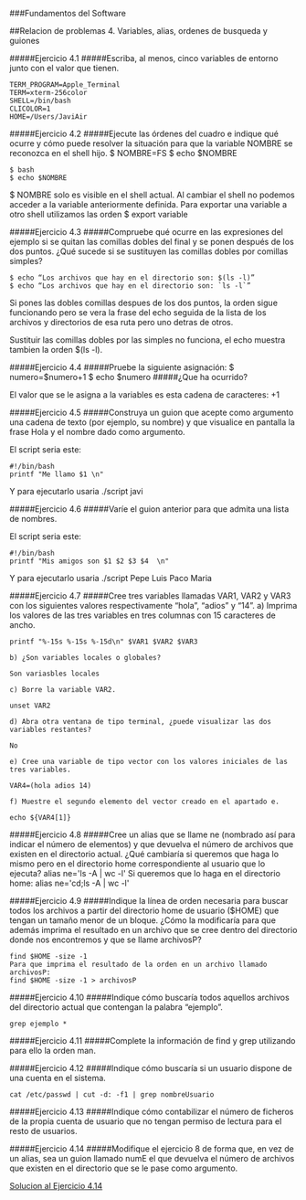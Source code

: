 ###Fundamentos del Software

##Relacion de problemas 4.	Variables, alias, ordenes de busqueda y guiones

#####Ejercicio 4.1
#####Escriba, al menos, cinco variables de entorno junto con el valor que tienen.

	TERM_PROGRAM=Apple_Terminal
	TERM=xterm-256color
	SHELL=/bin/bash
	CLICOLOR=1
	HOME=/Users/JaviAir


#####Ejercicio 4.2
#####Ejecute las órdenes del cuadro e indique qué ocurre y cómo puede resolver la situación para que la variable NOMBRE se reconozca en el shell hijo.
	$ NOMBRE=FS
	$ echo $NOMBRE
    
	$ bash
	$ echo $NOMBRE

$ NOMBRE solo es visible en el shell actual. Al cambiar el shell no podemos acceder a la variable anteriormente definida. Para exportar una variable a otro shell utilizamos las orden $ export variable

#####Ejercicio 4.3
#####Compruebe qué ocurre en las expresiones del ejemplo si se quitan las comillas dobles del final y se ponen después de los dos puntos. ¿Qué sucede si se sustituyen las comillas dobles por comillas simples?

	$ echo “Los archivos que hay en el directorio son: $(ls -l)”
    $ echo “Los archivos que hay en el directorio son: `ls -l`”

Si pones las dobles comillas despues de los dos puntos, la orden sigue funcionando pero se vera la frase del echo seguida de la lista de los archivos y directorios de esa ruta pero uno detras de otros.

Sustituir las comillas dobles por las simples no funciona, el echo muestra tambien la orden $(ls -l).


#####Ejercicio 4.4
#####Pruebe la siguiente asignación:
	 $ numero=$numero+1
     $ echo $numero
#####¿Que ha ocurrido?

El valor que se le asigna a la variables es esta cadena de caracteres: +1


#####Ejercicio 4.5
#####Construya un guion que acepte como argumento una cadena de texto (por ejemplo, su nombre) y que visualice en pantalla la frase Hola y el nombre dado como argumento.

El script seria este:
```shell
#!/bin/bash
printf "Me llamo $1 \n"
```
Y para ejecutarlo usaria ./script javi


#####Ejercicio 4.6
#####Varíe el guion anterior para que admita una lista de nombres.

El script seria este:
```shell
#!/bin/bash
printf "Mis amigos son $1 $2 $3 $4  \n"
```
Y para ejecutarlo usaria ./script Pepe Luis Paco Maria


#####Ejercicio 4.7
#####Cree tres variables llamadas VAR1, VAR2 y VAR3 con los siguientes valores respectivamente “hola”, “adios” y “14”.
	a) Imprima los valores de las tres variables en tres columnas con 15 caracteres de ancho.
    
    printf "%-15s %-15s %-15d\n" $VAR1 $VAR2 $VAR3
    
	b) ¿Son variables locales o globales?
    
    Son variasbles locales
    
	c) Borre la variable VAR2.
    
    unset VAR2
    
	d) Abra otra ventana de tipo terminal, ¿puede visualizar las dos variables restantes?
    
    No
    
	e) Cree una variable de tipo vector con los valores iniciales de las tres variables.
    
    VAR4=(hola adios 14)
    
	f) Muestre el segundo elemento del vector creado en el apartado e.
    
    echo ${VAR4[1]}
    
#####Ejercicio 4.8
#####Cree un alias que se llame ne (nombrado así para indicar el número de elementos) y que devuelva el número de archivos que existen en el directorio actual. ¿Qué cambiaría si queremos que haga lo mismo pero en el directorio home correspondiente al usuario que lo ejecuta?
	alias ne='ls -A | wc -l'
    Si queremos que lo haga en el directorio home: 
    alias ne='cd;ls -A | wc -l'

#####Ejercicio 4.9
#####Indique la línea de orden necesaria para buscar todos los archivos a partir del directorio home de usuario ($HOME) que tengan un tamaño menor de un bloque. ¿Cómo la modificaría para que además imprima el resultado en un archivo que se cree dentro del directorio donde nos encontremos y que se llame archivosP?

	find $HOME -size -1
    Para que imprima el resultado de la orden en un archivo llamado archivosP:
    find $HOME -size -1 > archivosP

#####Ejercicio 4.10
#####Indique cómo buscaría todos aquellos archivos del directorio actual que contengan la palabra “ejemplo”.

	grep ejemplo *

#####Ejercicio 4.11
#####Complete la información de find y grep utilizando para ello la orden man.


#####Ejercicio 4.12
#####Indique cómo buscaría si un usuario dispone de una cuenta en el sistema.

	cat /etc/passwd | cut -d: -f1 | grep nombreUsuario

#####Ejercicio 4.13
#####Indique cómo contabilizar el número de ficheros de la propia cuenta de usuario que no tengan permiso de lectura para el resto de usuarios.


#####Ejercicio 4.14
#####Modifique el ejercicio 8 de forma que, en vez de un alias, sea un guion llamado numE el que devuelva el número de archivos que existen en el directorio que se le pase como argumento.

[Solucion al Ejercicio 4.14](https://github.com/JArandaIzquierdo/FundamentosDelSoftware/blob/master/Practicas/Scrips/Ejercicio4-14)











